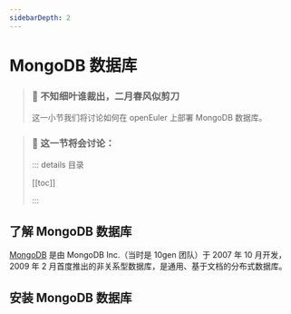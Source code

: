```yaml
---
sidebarDepth: 2
---
```


# MongoDB 数据库

> ### 🍃 不知细叶谁裁出，二月春风似剪刀
>
> 这一小节我们将讨论如何在 openEuler 上部署 MongoDB 数据库。

> ### 🔖 这一节将会讨论：
>
> ::: details 目录
>
> [[toc]]
>
> :::

## 了解 MongoDB 数据库

[MongoDB](https://www.mongodb.com/zh-cn) 是由 MongoDB Inc.（当时是 10gen 团队）于 2007 年 10 月开发，2009 年 2 月首度推出的非关系型数据库，是通用、基于文档的分布式数据库。

## 安装 MongoDB 数据库
